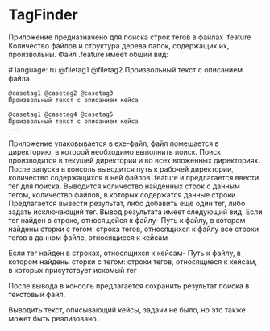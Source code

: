# TagFinder
Приложение предназначено для поиска строк тегов в файлах .feature
Количество файлов и структура дерева папок, содержащих их, произвольны.
Файл .feature имеет общий вид:
  
  \# language: ru
  @filetag1 @filetag2
  Произвольный текст с описанием файла
    
    @casetag1 @casetag2 @casetag3
    Произвольный текст с описанием кейса
    
    @casetag1 @casetag4 @casetag5
    Произвольный текст с описанием кейса
    ...
   
Приложение упаковывается в exe-файл, файл помещается в директорию, в которой необходимо выполнить поиск. Поиск производится в текущей
директории и во всех вложенных директориях. После запуска в консоль выводится путь к рабочей директории, количество
содержащихся в ней файлов .feature и предлагается ввести тег для поиска.
Выводится количество найденных строк с данным тегом, количество файлов, в которых содержатся данные строки. Предлагается вывести результат,
либо добавить ещё один тег, либо задать исключающий тег.
Вывод результата имеет следующий вид:
Если тег найден в строке, относящейся к файлу-      Путь к файлу, в котором найдены сторки с тегом:
                                                    строка тегов, относящихся к файлу 
                                                        все строки тегов в данном файле, относящиеся к кейсам
                                                    
Если тег найден в строках, относящихся к кейсам-    Путь к файлу, в котором найдены сторки с тегом:
                                                        строки тегов, относящиеся к кейсам, в которых присутствует искомый тег
                                                        
После вывода в консоль предлагается сохранить результат поиска в текстовый файл.

Выводить текст, описывающий кейсы, задачи не было, но это также может быть реализовано.
